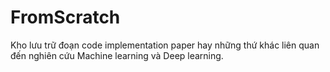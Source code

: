 # FromScratch
Kho lưu trữ đoạn code implementation paper hay những thứ khác liên quan đến nghiên cứu Machine learning và Deep learning.
